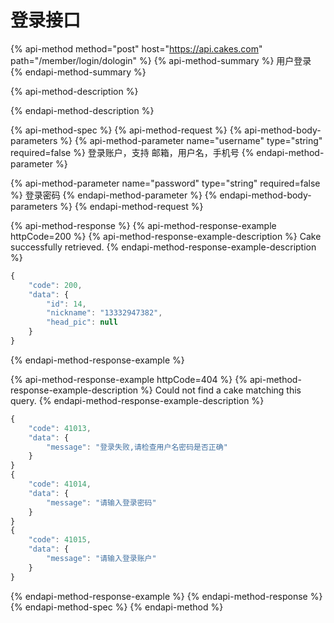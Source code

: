 # 登录接口

{% api-method method="post" host="https://api.cakes.com" path="/member/login/dologin" %}
{% api-method-summary %}
用户登录
{% endapi-method-summary %}

{% api-method-description %}

{% endapi-method-description %}

{% api-method-spec %}
{% api-method-request %}
{% api-method-body-parameters %}
{% api-method-parameter name="username" type="string" required=false %}
登录账户，支持  邮箱，用户名，手机号
{% endapi-method-parameter %}

{% api-method-parameter name="password" type="string" required=false %}
登录密码
{% endapi-method-parameter %}
{% endapi-method-body-parameters %}
{% endapi-method-request %}

{% api-method-response %}
{% api-method-response-example httpCode=200 %}
{% api-method-response-example-description %}
Cake successfully retrieved.
{% endapi-method-response-example-description %}

```javascript
{
    "code": 200,
    "data": {
        "id": 14,
        "nickname": "13332947382",
        "head_pic": null
    }
}
```
{% endapi-method-response-example %}

{% api-method-response-example httpCode=404 %}
{% api-method-response-example-description %}
Could not find a cake matching this query.
{% endapi-method-response-example-description %}

```javascript
{
    "code": 41013,
    "data": {
        "message": "登录失败,请检查用户名密码是否正确"
    }
}
{
    "code": 41014,
    "data": {
        "message": "请输入登录密码"
    }
}
{
    "code": 41015,
    "data": {
        "message": "请输入登录账户"
    }
}
```
{% endapi-method-response-example %}
{% endapi-method-response %}
{% endapi-method-spec %}
{% endapi-method %}



